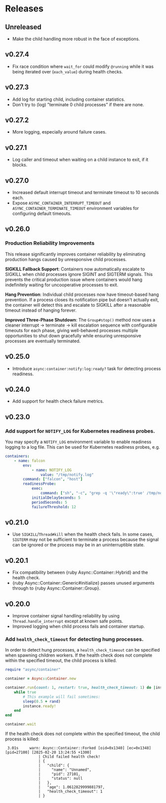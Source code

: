 # Releases

## Unreleased

  - Make the child handling more robust in the face of exceptions.

## v0.27.4

  - Fix race condition where `wait_for` could modify `@running` while it was being iterated over (`each_value`) during health checks.

## v0.27.3

  - Add log for starting child, including container statistics.
  - Don't try to (log) "terminate 0 child processes" if there are none.

## v0.27.2

  - More logging, especially around failure cases.

## v0.27.1

  - Log caller and timeout when waiting on a child instance to exit, if it blocks.

## v0.27.0

  - Increased default interrupt timeout and terminate timeout to 10 seconds each.
  - Expose `ASYNC_CONTAINER_INTERRUPT_TIMEOUT` and `ASYNC_CONTAINER_TERMINATE_TIMEOUT` environment variables for configuring default timeouts.

## v0.26.0

### Production Reliability Improvements

This release significantly improves container reliability by eliminating production hangs caused by unresponsive child processes.

**SIGKILL Fallback Support**: Containers now automatically escalate to SIGKILL when child processes ignore SIGINT and SIGTERM signals. This prevents the critical production issue where containers would hang indefinitely waiting for uncooperative processes to exit.

**Hang Prevention**: Individual child processes now have timeout-based hang prevention. If a process closes its notification pipe but doesn't actually exit, the container will detect this and escalate to SIGKILL after a reasonable timeout instead of hanging forever.

**Improved Three-Phase Shutdown**: The `Group#stop()` method now uses a cleaner interrupt → terminate → kill escalation sequence with configurable timeouts for each phase, giving well-behaved processes multiple opportunities to shut down gracefully while ensuring unresponsive processes are eventually terminated.

## v0.25.0

  - Introduce `async:container:notify:log:ready?` task for detecting process readiness.

## v0.24.0

  - Add support for health check failure metrics.

## v0.23.0

### Add support for `NOTIFY_LOG` for Kubernetes readiness probes.

You may specify a `NOTIFY_LOG` environment variable to enable readiness logging to a log file. This can be used for Kubernetes readiness probes, e.g.

``` yaml
containers:
	- name: falcon
		env:
			- name: NOTIFY_LOG
				value: "/tmp/notify.log"
		command: ["falcon", "host"]
		readinessProbe:
			exec:
				command: ["sh", "-c", "grep -q '\"ready\":true' /tmp/notify.log"]
			initialDelaySeconds: 5
			periodSeconds: 5
			failureThreshold: 12
```

## v0.21.0

  - Use `SIGKILL`/`Thread#kill` when the health check fails. In some cases, `SIGTERM` may not be sufficient to terminate a process because the signal can be ignored or the process may be in an uninterruptible state.

## v0.20.1

  - Fix compatibility between {ruby Async::Container::Hybrid} and the health check.
  - {ruby Async::Container::Generic\#initialize} passes unused arguments through to {ruby Async::Container::Group}.

## v0.20.0

  - Improve container signal handling reliability by using `Thread.handle_interrupt` except at known safe points.
  - Improved logging when child process fails and container startup.

### Add `health_check_timeout` for detecting hung processes.

In order to detect hung processes, a `health_check_timeout` can be specified when spawning children workers. If the health check does not complete within the specified timeout, the child process is killed.

``` ruby
require "async/container"

container = Async::Container.new

container.run(count: 1, restart: true, health_check_timeout: 1) do |instance|
	while true
		# This example will fail sometimes:
		sleep(0.5 + rand)
		instance.ready!
	end
end

container.wait
```

If the health check does not complete within the specified timeout, the child process is killed:

``` 
 3.01s     warn: Async::Container::Forked [oid=0x1340] [ec=0x1348] [pid=27100] [2025-02-20 13:24:55 +1300]
               | Child failed health check!
               | {
               |   "child": {
               |     "name": "Unnamed",
               |     "pid": 27101,
               |     "status": null
               |   },
               |   "age": 1.0612829999881797,
               |   "health_check_timeout": 1
               | }
```
